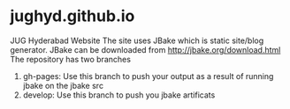 # jughyd.github.io
JUG Hyderabad Website
The site uses JBake which is static site/blog generator. JBake can be downloaded from http://jbake.org/download.html
The repository has two branches 
1. gh-pages: Use this branch to push your output as a result of running jbake on the jbake src
2. develop: Use this branch to push you jbake artificats



